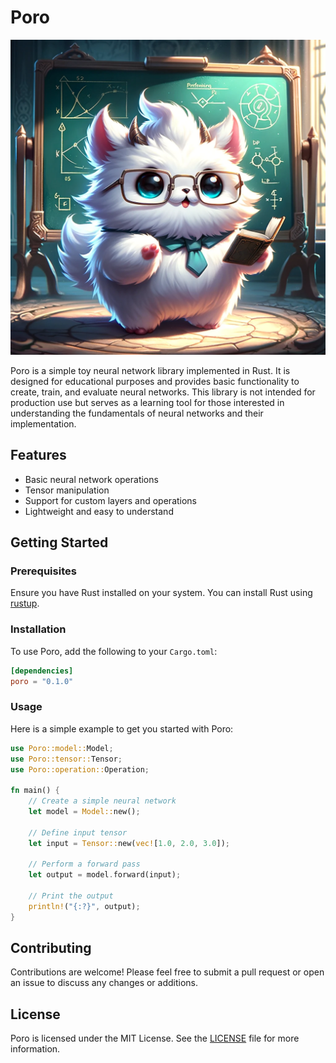 # Poro

![Professor Poro](./icon.webp)

Poro is a simple toy neural network library implemented in Rust. It is designed for educational purposes and provides basic functionality to create, train, and evaluate neural networks. This library is not intended for production use but serves as a learning tool for those interested in understanding the fundamentals of neural networks and their implementation.

## Features

- Basic neural network operations
- Tensor manipulation
- Support for custom layers and operations
- Lightweight and easy to understand

## Getting Started

### Prerequisites

Ensure you have Rust installed on your system. You can install Rust using [rustup](https://rustup.rs/).

### Installation

To use Poro, add the following to your `Cargo.toml`:

```toml
[dependencies]
poro = "0.1.0"
```

### Usage

Here is a simple example to get you started with Poro:

```rust
use Poro::model::Model;
use Poro::tensor::Tensor;
use Poro::operation::Operation;

fn main() {
    // Create a simple neural network
    let model = Model::new();

    // Define input tensor
    let input = Tensor::new(vec![1.0, 2.0, 3.0]);

    // Perform a forward pass
    let output = model.forward(input);

    // Print the output
    println!("{:?}", output);
}
```

## Contributing

Contributions are welcome! Please feel free to submit a pull request or open an issue to discuss any changes or additions.

## License

Poro is licensed under the MIT License. See the [LICENSE](LICENSE) file for more information.
